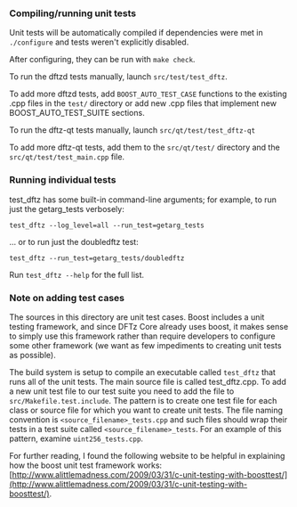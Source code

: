 ### Compiling/running unit tests

Unit tests will be automatically compiled if dependencies were met in `./configure`
and tests weren't explicitly disabled.

After configuring, they can be run with `make check`.

To run the dftzd tests manually, launch `src/test/test_dftz`.

To add more dftzd tests, add `BOOST_AUTO_TEST_CASE` functions to the existing
.cpp files in the `test/` directory or add new .cpp files that
implement new BOOST_AUTO_TEST_SUITE sections.

To run the dftz-qt tests manually, launch `src/qt/test/test_dftz-qt`

To add more dftz-qt tests, add them to the `src/qt/test/` directory and
the `src/qt/test/test_main.cpp` file.

### Running individual tests

test_dftz has some built-in command-line arguments; for
example, to run just the getarg_tests verbosely:

    test_dftz --log_level=all --run_test=getarg_tests

... or to run just the doubledftz test:

    test_dftz --run_test=getarg_tests/doubledftz

Run `test_dftz --help` for the full list.

### Note on adding test cases

The sources in this directory are unit test cases.  Boost includes a
unit testing framework, and since DFTz Core already uses boost, it makes
sense to simply use this framework rather than require developers to
configure some other framework (we want as few impediments to creating
unit tests as possible).

The build system is setup to compile an executable called `test_dftz`
that runs all of the unit tests.  The main source file is called
test_dftz.cpp. To add a new unit test file to our test suite you need
to add the file to `src/Makefile.test.include`. The pattern is to create 
one test file for each class or source file for which you want to create 
unit tests.  The file naming convention is `<source_filename>_tests.cpp` 
and such files should wrap their tests in a test suite 
called `<source_filename>_tests`. For an example of this pattern, 
examine `uint256_tests.cpp`.

For further reading, I found the following website to be helpful in
explaining how the boost unit test framework works:
[http://www.alittlemadness.com/2009/03/31/c-unit-testing-with-boosttest/](http://www.alittlemadness.com/2009/03/31/c-unit-testing-with-boosttest/).
